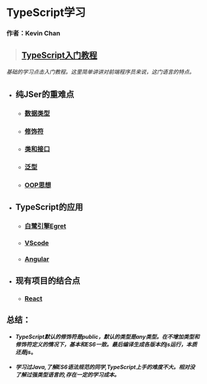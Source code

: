 # **TypeScript学习**
### 作者：Kevin Chan
> ## [TypeScript入门教程](https://ts.xcatliu.com/)
###### *基础的学习点击入门教程。这里简单讲讲对前端程序员来说，这门语言的特点。* 
* ## 纯JSer的重难点
    * ### [数据类型](./detail/RAWTYPE.md)
    * ### [修饰符]()
    * ### [类和接口]()
    * ### [泛型]()
    * ### [OOP思想]()
* ## TypeScript的应用
    * ### [白鹭引擎Egret]()
    * ### [VScode]()
    * ### [Angular]()
* ## 现有项目的结合点
    * ### [React]()
## 总结：
   * #### *TypeScript默认的修饰符是public，默认的类型是any类型。在不增加类型和修饰符定义的情况下，基本和ES6一致。最后编译生成各版本的js运行，本质还是js*。
   * #### *学习过Java,了解ES6语法规范的同学,TypeScript上手的难度不大。相对没了解过强类型语言的,存在一定的学习成本。*